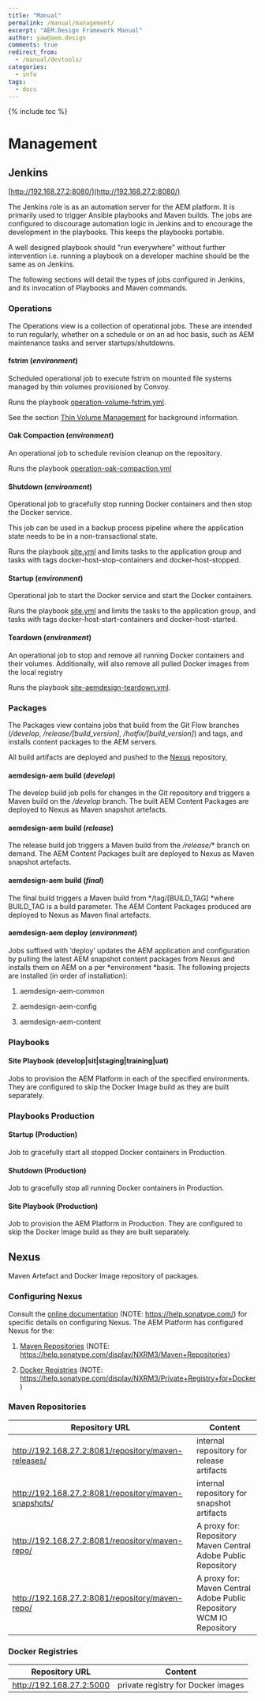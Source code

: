 ```yaml
---
title: "Manual"
permalink: /manual/management/
excerpt: "AEM.Design Framework Manual"
author: yaw@aem.design
comments: true
redirect_from:
  - /manual/devtools/
categories:
  - info
tags:
  - docs
---
```


{% include toc %}

# Management

## Jenkins

[http://192.168.27.2:8080/](http://192.168.27.2:8080/)

The Jenkins role is as an automation server for the AEM platform. It is primarily used to trigger Ansible playbooks and Maven builds. The jobs are configured to discourage automation logic in Jenkins and to encourage the development in the playbooks. This keeps the playbooks portable.

A well designed playbook should "run everywhere" without further intervention i.e. running a playbook on a developer machine should be the same as on Jenkins.

The following sections will detail the types of jobs configured in Jenkins, and its invocation of Playbooks and Maven commands.

### Operations

The Operations view is a collection of operational jobs. These are intended to run regularly, whether on a schedule or on an ad hoc basis, such as AEM maintenance tasks and server startups/shutdowns.

#### fstrim (*environment*)

Scheduled operational job to execute fstrim on mounted file systems managed by thin volumes provisioned by Convoy.

Runs the playbook [operation-volume-fstrim.yml](#heading=h.4v3bfwjhvfhq).

See the section [Thin Volume Management](#heading=h.5n7hg9acpsim) for background information.

#### Oak Compaction (*environment*)

An operational job to schedule revision cleanup on the repository.

Runs the playbook [operation-oak-compaction.yml](#heading=h.gkkdg7rqo2lx)

#### Shutdown (*environment*)

Operational job to gracefully stop running Docker containers and then stop the Docker service.

This job can be used in a backup process pipeline where the application state needs to be in a non-transactional state.

Runs the playbook [site.yml](#heading=h.4zutr2iwh80o) and limits tasks to the application group and tasks with tags docker-host-stop-containers and docker-host-stopped.

#### Startup (*environment*)

Operational job to start the Docker service and start the Docker containers.

Runs the playbook [site.yml](#heading=h.4zutr2iwh80o) and limits the tasks to the application group, and tasks with tags docker-host-start-containers and docker-host-started.

#### Teardown (*environment*)

An operational job to stop and remove all running Docker containers and their volumes. Additionally, will also remove all pulled Docker images from the local registry

Runs the playbook [site-aemdesign-teardown.yml](#heading=h.awaaqbaco9ov).

### Packages

The Packages view contains jobs that build from the Git Flow branches (*/develop*, */release/[build_version]*, */hotfix/[build_version]*) and tags, and installs content packages to the AEM servers.

All build artifacts are deployed and pushed to the [Nexus](#heading=h.dog4b9teckm3) repository,

#### aemdesign-aem build (*develop*)

The develop build job polls for changes in the Git repository and triggers a Maven build on the */develop* branch. The built AEM Content Packages are deployed to Nexus as Maven snapshot artefacts.

#### aemdesign-aem build (*release*)

The release build job triggers a Maven build from the */release/** branch on demand. The AEM Content Packages built are deployed to Nexus as Maven snapshot artefacts.

#### aemdesign-aem build (*final*)

The final build triggers a Maven build from */tag/[BUILD_TAG] *where BUILD_TAG is a build parameter. The AEM Content Packages produced are deployed to Nexus as Maven final artefacts.

#### aemdesign-aem deploy (*environment*)

Jobs suffixed with ‘deploy’ updates the AEM application and configuration by pulling the latest AEM snapshot content packages from Nexus and installs them on AEM on a per *environment *basis. The following projects are installed (in order of installation):

1. aemdesign-aem-common

2. aemdesign-aem-config

3. aemdesign-aem-content

### Playbooks

#### Site Playbook (develop|sit|staging|training|uat)

Jobs to provision the AEM Platform in each of the specified environments. They are configured to skip the Docker Image build as they are built separately.

### Playbooks Production

#### Startup (Production)

Job to gracefully start all stopped Docker containers in Production.

#### Shutdown (Production)

Job to gracefully stop all running Docker containers in Production.

#### Site Playbook (Production)

Job to provision the AEM Platform in Production. They are configured to skip the Docker Image build as they are built separately.

## Nexus

Maven Artefact and Docker Image repository of packages.

### Configuring Nexus

Consult the [online documentation](https://help.sonatype.com/) (NOTE:  https://help.sonatype.com/) for specific details on configuring Nexus. The AEM Platform has configured Nexus for the:

1. [Maven Repositories](https://help.sonatype.com/display/NXRM3/Maven+Repositories) (NOTE:  https://help.sonatype.com/display/NXRM3/Maven+Repositories)

2. [Docker Registries](https://help.sonatype.com/display/NXRM3/Private+Registry+for+Docker) (NOTE:  https://help.sonatype.com/display/NXRM3/Private+Registry+for+Docker)

### Maven Repositories

| Repository URL                  | Content                                     |
|---------------------------------|---------------------------------------------|
| http://192.168.27.2:8081/repository/maven-releases/ | internal repository for release artifacts |
| http://192.168.27.2:8081/repository/maven-snapshots/ | internal repository for snapshot artifacts |
| http://192.168.27.2:8081/repository/maven-repo/ | A proxy for:<br>Repository<br>Maven Central<br>Adobe Public Repository|
| http://192.168.27.2:8081/repository/maven-repo/ | A proxy for:<br>Maven Central<br>Adobe Public Repository<br>WCM IO Repository |


### Docker Registries


| Repository URL                  | Content                                     |
|---------------------------------|---------------------------------------------|
| http://192.168.27.2:5000 | private registry for Docker images |

